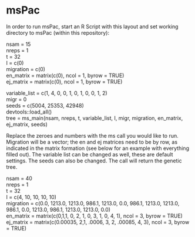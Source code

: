 # msPac
In order to run msPac, start an R Script with this layout and set working directory to msPac (within this repository):<br />

nsam = 15 <br />
nreps = 1 <br />
t = 32 <br />
I = c(0) <br />
migration = c(0) <br />
en_matrix = matrix(c(0), ncol = 1, byrow = TRUE) <br />
ej_matrix = matrix(c(0), ncol = 1, byrow = TRUE) <br />

variable_list = c(1, 4, 0, 0, 1, 0, 1, 0, 0, 1, 2) <br />
migr = 0 <br />
seeds = c(5004, 25353, 42948) <br />
devtools::load_all() <br />
tree = ms_main(nsam, nreps, t, variable_list, I, migr, migration, en_matrix, ej_matrix, seeds) <br />


Replace the zeroes and numbers with the ms call you would like to run. Migration will be a vector; the en and ej matrices need to be by row, as indicated in the matrix formation (see below for an example with everything filled out). The variable list can be changed as well, these are default settings. The seeds can also be changed. The call will return the genetic tree. <br />

nsam = 40 <br />
nreps = 1 <br />
t = 32 <br />
I = c(4, 10, 10, 10, 10) <br />
migration = c(0.0, 1213.0, 1213.0,  986.1, 1213.0, 0.0, 986.1, 1213.0, 1213.0,  986.1, 0.0, 1213.0, 986.1, 1213.0, 1213.0, 0.0) <br />
en_matrix = matrix(c(0,1,1, 0, 2, 1, 0, 3, 1, 0, 4, 1), ncol = 3, byrow = TRUE) <br />
ej_matrix = matrix(c(0.00035, 2,1, .0006, 3, 2, .00085, 4, 3), ncol = 3, byrow = TRUE) <br />
